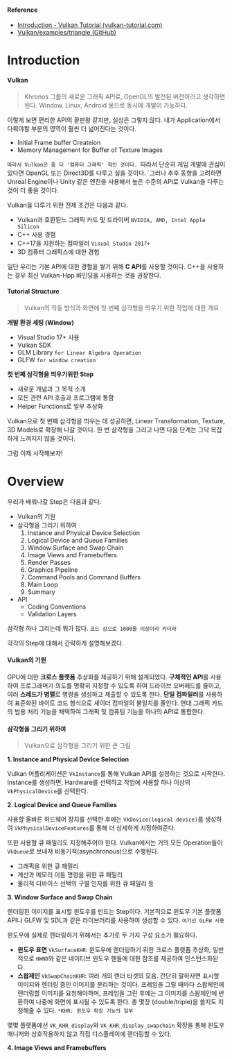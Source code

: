 #### Reference
- [Introduction - Vulkan Tutorial (vulkan-tutorial.com)](https://vulkan-tutorial.com/)
- [Vulkan/examples/triangle (GitHub)](https://github.com/SaschaWillems/Vulkan/blob/master/examples/triangle/triangle.cpp)

# Introduction

#### Vulkan
> Khronos 그룹의 새로운 그래픽 API로, OpenGL의 발전된 버전이라고 생각하면 된다.
> Window, Linux, Android 용으로 동시에 개발이 가능하다.

이렇게 보면 편리한 API의 끝판왕 같지만, 실상은 그렇지 않다.
내가 Application에서 다뤄야할 부분의 영역이 훨씬 더 넓어진다는 것이다.
- Initial Frame buffer Createion
- Memory Management for Buffer of Texture Images

`따라서 Vulkan은 좀 더 '컴퓨터 그래픽' 적인 것이다.
`따라서 단순히 게임 개발에 관심이 있다면 OpenGL 또는 Direct3D를 다루고 싶을 것이다.
`그러나 추후 동향을 고려하면 Unreal Engine이나 Unity 같은 엔진을 사용해서 높은 수준의 API로 Vulkan을 다루는 것이 더 좋을 것이다.

Vulkan을 다루기 위한 전제 조건은 다음과 같다.
- Vulkan과 호환된느 그래픽 카드 및 드라이버 `NVIDIA, AMD, Intel Apple Silicon`
- C++ 사용 경험
- C++17을 지원하는 컴파일러 `Visual Studio 2017+`
- 3D 컴퓨터 그래픽스에 대한 경험

일단 우리는 기본 API에 대한 경험을 쌓기 위해 **C API**를 사용할 것이다.
C++을 사용하는 경우 최신 Vulkan-Hpp 바인딩을 사용하는 것을 권장한다.

#### Tutorial Structure
> Vulkan의 작동 방식과 화면에 첫 번째 삼각형을 띄우기 위한 작업에 대한 개요

**개발 환경 세팅 (Window)**
- Visual Studio 17+ 사용
- Vulkan SDK
- GLM Library `for Linear Algebra Operation`
- GLFW `for window creation`

**첫 번째 삼각형을 띄우기위한 Step**
- 새로운 개념과 그 목적 소개
- 모든 관련 API 호출과 프로그램에 통함
- Helper Functions로 일부 추상화

Vulkan으로 첫 번째 삼각형을 띄우는 데 성공하면, Linear Transformation, Texture, 3D Models로 확장해 나갈 것이다.
한 번 삼각형을 그리고 나면 다음 단계는 그닥 복잡하게 느껴지지 않을 것이다.

그럼 이제 시작해보자!

# Overview

우리가 배워나갈 Step은 다음과 같다.
- Vulkan의 기원
- 삼각형을 그리기 위하여
	1. Instance and Physical Device Selection
	2. Logical Device and Queue Families
	3. Window Surface and Swap Chain
	4. Image Views and Framebuffers
	5. Render Passes
	6. Graphics Pipeline
	7. Command Pools and Command Buffers
	8. Main Loop
	9. Summary
- API
	- Coding Conventions
	- Validation Layers

삼각형 하나 그리는데 뭐가 많다. `코드 상으로 1000줄 이상이라 카더라`

각각의 Step에 대해서 간략하게 설명해보겠다.

#### Vulkan의 기원

GPU에 대한 **크로스 플랫폼** 추상화를 제공하기 위해 설계되었다.
**구체적인 API**를 사용하여 프로그래머가 의도를 명확히 지정할 수 있도록 하여 드라이브 오버헤드를 줄이고, 여러 **스레드가 병렬**로 명령을 생성하고 제출할 수 있도록 한다.
**단일 컴파일러**를 사용하여 표준화된 바이트 코드 형식으로 셰이더 컴파일의 불일치를 줄인다.
현대 그래픽 카드의 범용 처리 기능을 채택하여 그래픽 및 컴퓨팅 기능을 하나의 API로 통합한다.

#### 삼각형을 그리기 위하여
> Vulkan으로 삼각형을 그리기 위한 큰 그림

**1. Instance and Physical Device Selection**

Vulkan 어플리케이션은 `VkInstance`를 통해 Vulkan API를 설정하는 것으로 시작한다.
Instance를 생성하면, Hardware를 선택하고 작업에 사용할 하나 이상의 `VkPhysicalDevice`를 선택한다.

**2. Logical Device and Queue Families**

사용할 올바른 하드웨어 장치를 선택한 후에는 `VkDevice(logical device)`를 생성하여 `VkPhysicalDeviceFeatures`를 통해 더 상세하게 지정하여준다.

또한 사용할 큐 패밀리도 지정해주어야 한다. Vulkan에서는 거의 모든 Operation들이 `VkQueue`로 보내져 비동기적(asynchronous)으로 수행된다.
- 그래픽을 위한 큐 패밀리
- 계산과 메모리 이동 명령을 위한 큐 패밀리
- 물리적 디바이스 선택의 구별 인자를 위한 큐 패밀리 등

**3. Window Surface and Swap Chain**

렌더링된 이미지를 표시할 윈도우를 만드는 Step이다. 기본적으로 윈도우 기본 플랫폼 API나 GLFW 및 SDL과 같은 라이브러리를 사용하여 생성할 수 있다. `여기선 GLFW 사용`

윈도우에 실제로 렌더링하기 위해서는 추가로 두 가지 구성 요소가 필요하다.
- **윈도우 표면** `VkSurfaceKHR`: 윈도우에 렌더링하기 위한 크로스 플랫폼 추상화, 일반적으로 `HWND`와 같은 네이티브 윈도우 핸들에 대한 참조를 제공하여 인스턴스화된다.
- **스왑제인** `VkSwapChainKHR`: 여러 개의 렌더 타겟의 모음. 간단히 말하자면 표시할 이미지와 렌더링 중인 이미지를 분리하는 것이다. 프레임을 그릴 때마다 스왑체인에 렌더링할 이미지를 요청해야하며, 프레임을 그린 후에는 그 이미지를 스왑체인에 반환하여 나중에 화면에 표시될 수 있도록 한다. 총 몇장 (double/triple)을 쓸지도 지정해줄 수 있다.
`*KHR: 윈도우 확장 기능의 일부`

몇몇 플랫폼에선 `VK_KHR_display`와 `VK_KHR_display_swapchain` 확장을 통해 윈도우 매니저와 상호작용하지 않고 직접 디스플레이에 렌더링할 수 있다.

**4. Image Views and Framebuffers**

